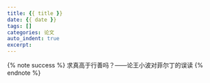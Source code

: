 ```yaml
---
title: {{ title }}
date: {{ date }}
tags: []
categories: 论文
auto_indent: true
excerpt:
---
```

{% note success %}
求真高于行善吗？——论王小波对菲尔丁的误读
{% endnote %}
